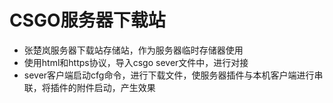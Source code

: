 # CSGO服务器下载站
* 张楚岚服务器下载站存储站，作为服务器临时存储器使用
* 使用html和https协议，导入csgo sever文件中，进行对接
* sever客户端启动cfg命令，进行下载文件，使服务器插件与本机客户端进行串联，将插件的附件启动，产生效果
